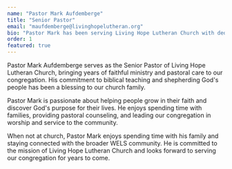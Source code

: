 ```yaml
---
name: "Pastor Mark Aufdemberge"
title: "Senior Pastor"
email: "maufdemberge@livinghopelutheran.org"
bio: "Pastor Mark has been serving Living Hope Lutheran Church with dedication and passion for many years. He brings a heart for pastoral care and biblical teaching to our congregation."
order: 1
featured: true
---
```


Pastor Mark Aufdemberge serves as the Senior Pastor of Living Hope Lutheran Church, bringing years of faithful ministry and pastoral care to our congregation. His commitment to biblical teaching and shepherding God's people has been a blessing to our church family.

Pastor Mark is passionate about helping people grow in their faith and discover God's purpose for their lives. He enjoys spending time with families, providing pastoral counseling, and leading our congregation in worship and service to the community.

When not at church, Pastor Mark enjoys spending time with his family and staying connected with the broader WELS community. He is committed to the mission of Living Hope Lutheran Church and looks forward to serving our congregation for years to come. 